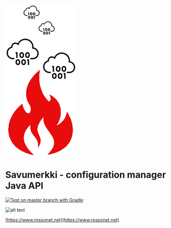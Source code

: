![alt text](https://github.com/andrea-ambrosini/Savumerkki/raw/main/artwork/savumerkki.png "Savumerkki Logo")

# Savumerkki - configuration manager Java API

[![Test on master branch with Gradle](https://github.com/rossonet/TemplateCommons/actions/workflows/test-on-master-with-gradle.yml/badge.svg)](https://github.com/rossonet/TemplateCommons/actions/workflows/test-on-master-with-gradle.yml)

![alt text](https://app.rossonet.net/wp-content/uploads/2021/10/rossonet-logo_280_115.png "Rossonet")

[https://www.rossonet.net](https://www.rossonet.net)

